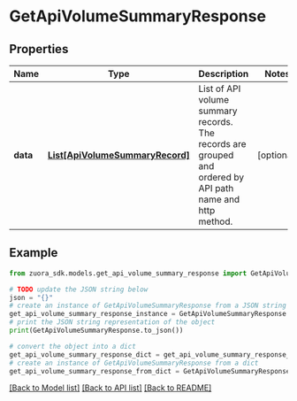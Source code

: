 # GetApiVolumeSummaryResponse


## Properties

Name | Type | Description | Notes
------------ | ------------- | ------------- | -------------
**data** | [**List[ApiVolumeSummaryRecord]**](ApiVolumeSummaryRecord.md) | List of API volume summary records. The records are grouped and ordered by API path name and http method.        | [optional] 

## Example

```python
from zuora_sdk.models.get_api_volume_summary_response import GetApiVolumeSummaryResponse

# TODO update the JSON string below
json = "{}"
# create an instance of GetApiVolumeSummaryResponse from a JSON string
get_api_volume_summary_response_instance = GetApiVolumeSummaryResponse.from_json(json)
# print the JSON string representation of the object
print(GetApiVolumeSummaryResponse.to_json())

# convert the object into a dict
get_api_volume_summary_response_dict = get_api_volume_summary_response_instance.to_dict()
# create an instance of GetApiVolumeSummaryResponse from a dict
get_api_volume_summary_response_from_dict = GetApiVolumeSummaryResponse.from_dict(get_api_volume_summary_response_dict)
```
[[Back to Model list]](../README.md#documentation-for-models) [[Back to API list]](../README.md#documentation-for-api-endpoints) [[Back to README]](../README.md)


